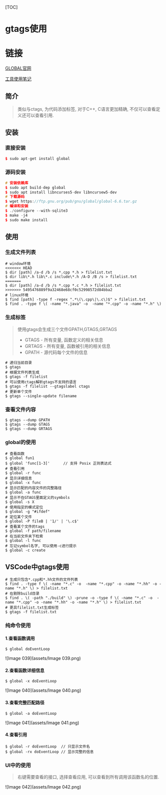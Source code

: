 [TOC]

# gtags使用

# 链接

[GLOBAL官网](https://www.gnu.org/software/global/)

[工具使用笔记](http://blog.chinaunix.net/uid-20416834-id-120183.html)

## 简介

> 类似与ctags, 为代码添加标签, 对于C++, C语言更加精确, 不仅可以查看定义还可以查看引用.

## 安装

### 直接安装

```c++
$ sudo apt-get install global
```

### 源码安装

```c++
# 安装依赖库
$ sudo apt build-dep global
$ sudo apt install libncurses5-dev libncursew5-dev
# 下载源码
$ wget https://ftp.gnu.org/pub/gnu/global/global-6.6.tar.gz
# 编译和安装
$ ./configure --with-sqlite3
$ make -j4
$ sudo make install
```

## 使用

### 生成文件列表

```shell
# window环境
<<<<<<< HEAD
$ dir [path] /a-d /b /s *.cpp *.h > filelist.txt
$ dir lib\*.h lib\*.c include\*.h /A-D /B /s > filelist.txt
=======
$ dir [path] /a-d /b /s *.cpp *.c *.h > filelist.txt
>>>>>>> 5495476889f9a32468e68cf0c52998572d84bba2
# linux环境
$ find [path] -type f -regex ".*\(\.cpp\|\.c\)$" > filelist.txt
$ find . -type f \( -name "*.java" -o  -name "*.cpp" -o -name "*.h" \)
```

### 生成标签

> 使用gtags会生成三个文件GPATH,GTAGS,GRTAGS
>
> - GTAGS  -  所有变量, 函数定义的相关信息
> - GRTAGS - 所有变量, 函数被引用的相关信息
> - GPATH - 源代码每个文件的信息

```shell
# 递归当前目录
$ gtags
# 根据文件列表生成
$ gtags -f filelist
# 可以使用ctags解析gtags不支持的语言
$ gtags -f filelist --gtagslabel ctags
# 更新单个文件
$ gtags --single-update filename
```

### 查看文件内容

```shell
$ gtags --dump GPATH
$ gtags --dump GTAGS
$ gtags --dump GRTAGS
```

### global的使用

```shell
# 查看函数
$ global fun1
$ global 'func[1-3]'      // 支持 Posix 正则表达式
# 查看引用
$ global -r func
# 显示详细信息
$ global -x func
# 显示匹配的内容文件的完整路径
$ global -a func
# 显示不在GTAGS里面定义的symbols
$ global -s X
# 使用指定的模式定位
$ global -g "#ifdef"
# 定位某个文件
$ global -P fileB | '1/' | '\.c$'
# 查看某个文件的tags
$ global -f path/filename
# 在当前文件夹下检索
$ global -l func
# 忘记symbol名字, 可以使用-c进行提示
$ global -c create
```

## VSCode中gtags使用

```shell
# 生成只包含*.cpp和*.hh文件的文件列表
$ find . -type f \( -name "*.c" -o  -name "*.cpp" -o -name "*.hh" -o -name "*.h" \) > filelist.txt
# 在剔除build目录
$ find . \( -path "./build" \) -prune -o -type f \( -name "*.c" -o  -name "*.cpp" -o -name "*.hh" -o -name "*.h" \) > filelist.txt
# 更具filelist.txt生成标签
$ gtags -f filelist.txt
```

### 纯命令使用

#### 1.查看函数调用

```shell
$ global doEventLoop
```

![Image 039](assets/Image 039.png)

#### 2.查看函数详细信息

```shell
$ global -x doEventLoop
```

![Image 040](assets/Image 040.png)

#### 3.查看完整匹配路径

```shell
$ global -a doEventLoop
```

![Image 041](assets/Image 041.png)

#### 4.查看引用

```shell
$ global -r doEventLoop  // 只显示文件名
$ global -rx doEventLoop // 显示完整的信息
```

### UI中的使用

> 右键需要查看的接口, 选择查看应用, 可以查看到所有调用该函数名的位置.

![Image 042](assets/Image 042.png)